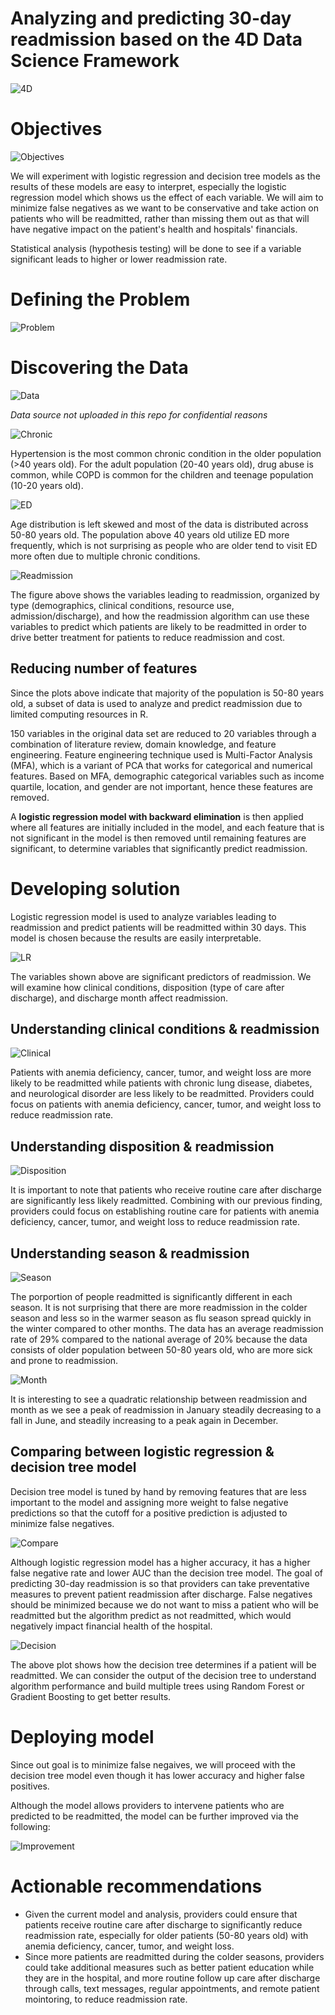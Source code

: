 # Analyzing and predicting 30-day readmission based on the 4D Data Science Framework

![4D](./images/4D.png)

# Objectives

![Objectives](./images/objective.png)

We will experiment with logistic regression and decision tree models as the results of these models are easy to interpret, especially the logistic regression model which shows us the effect of each variable. We will aim to minimize false negatives as we want to be conservative and take action on patients who will be readmitted, rather than missing them out as that will have negative impact on the patient's health and hospitals' financials. 

Statistical analysis (hypothesis testing) will be done to see if a variable significant leads to higher or lower readmission rate. 

# Defining the Problem

![Problem](./images/problem.png)

# Discovering the Data

![Data](./images/data.png)

*Data source not uploaded in this repo for confidential reasons*

![Chronic](./images/chronic.png)

Hypertension is the most common chronic condition in the older population (>40 years old). For the adult population (20-40 years old), drug abuse is common, while COPD is common for the children and teenage population (10-20 years old).

![ED](./images/ED.png)

Age distribution is left skewed and most of the data is distributed across 50-80 years old. The population above 40 years old utilize ED more frequently, which is not surprising as people who are older tend to visit ED more often due to multiple chronic conditions.

![Readmission](./images/framework.png)

The figure above shows the variables leading to readmission, organized by type (demographics, clinical conditions, resource use, admission/discharge), and how the readmission algorithm can use these variables to predict which patients are likely to be readmitted in order to drive better treatment for patients to reduce readmission and cost.

## Reducing number of features

Since the plots above indicate that majority of the population is 50-80 years old, a subset of data is used to analyze and predict readmission due to limited computing resources in R.

150 variables in the original data set are reduced to 20 variables through a combination of literature review, domain knowledge, and feature engineering. Feature engineering technique used is Multi-Factor Analysis (MFA), which is a variant of PCA that works for categorical and numerical features. Based on MFA, demographic categorical variables such as income quartile, location, and gender are not important, hence these features are removed. 

A **logistic regression model with backward elimination** is then applied where all features are initially included in the model, and each feature that is not significant in the model is then removed until remaining features are significant, to determine variables that significantly predict readmission.

# Developing solution

Logistic regression model is used to analyze variables leading to readmission and predict patients will be readmitted within 30 days. This model is chosen because the results are easily interpretable. 

![LR](./images/lr.png)

The variables shown above are significant predictors of readmission. We will examine how clinical conditions, disposition (type of care after discharge), and discharge month affect readmission.

## Understanding clinical conditions & readmission

![Clinical](./images/clinical.png)

Patients with anemia deficiency, cancer, tumor, and weight loss are more likely to be readmitted while patients with chronic lung disease, diabetes, and neurological disorder are less likely to be readmitted. Providers could focus on patients with anemia deficiency, cancer, tumor, and weight loss to reduce readmission rate.

## Understanding disposition & readmission

![Disposition](./images/disposition.png)

It is important to note that patients who receive routine care after discharge are significantly less likely readmitted. Combining with our previous finding, providers could focus on establishing routine care for patients with anemia deficiency, cancer, tumor, and weight loss to reduce readmission rate.

## Understanding season & readmission

![Season](./images/season.png)

The porportion of people readmitted is significantly different in each season. It is not surprising that there are more readmission in the colder season and less so in the warmer season as flu season spread quickly in the winter compared to other months. The data has an average readmission rate of 29% compared to the national average of 20% because the data consists of older population between 50-80 years old, who are more sick and prone to readmission.

![Month](./images/month.png)

It is interesting to see a quadratic relationship between readmission and month as we see a peak of readmission in January steadily decreasing to a fall in June, and steadily increasing to a peak again in December.

## Comparing between logistic regression & decision tree model

Decision tree model is tuned by hand by removing features that are less important to the model and assigning more weight to false negative predictions so that the cutoff for a positive prediction is adjusted to minimize false negatives.

![Compare](./images/compare.png)

Although logistic regression model has a higher accuracy, it has a higher false negative rate and lower AUC than the decision tree model. The goal of predicting 30-day readmission is so that providers can take preventative measures to prevent patient readmission after discharge. False negatives should be minimized because we do not want to miss a patient who will be readmitted but the algorithm predict as not readmitted, which would negatively impact financial health of the hospital.

![Decision](./images/decision.png)

The above plot shows how the decision tree determines if a patient will be readmitted. We can consider the output of the decision tree to understand algorithm performance and build multiple trees using Random Forest or Gradient Boosting to get better results.

# Deploying model

Since out goal is to minimize false negaives, we will proceed with the decision tree model even though it has lower accuracy and higher false positives.

Although the model allows providers to intervene patients who are predicted to be readmitted, the model can be further improved via the following:

![Improvement](./images/improvement.png)

# Actionable recommendations

- Given the current model and analysis, providers could ensure that patients receive routine care after discharge to significantly reduce readmission rate, especially for older patients (50-80 years old) with anemia deficiency, cancer, tumor, and weight loss. 
- Since more patients are readmitted during the colder seasons, providers could take additional measures such as better patient education while they are in the hospital, and more routine follow up care after discharge through calls, text messages, regular appointments, and remote patient mointoring, to reduce readmission rate. 
